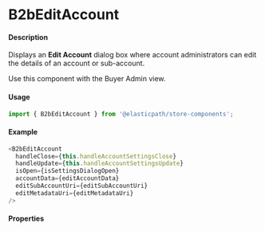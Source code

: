 # B2bEditAccount

#### Description

Displays an **Edit Account** dialog box where account administrators can edit the details of an account or sub-account.

Use this component with the Buyer Admin view.

#### Usage

```js
import { B2bEditAccount } from '@elasticpath/store-components';
```

#### Example

```js
<B2bEditAccount
  handleClose={this.handleAccountSettingsClose}
  handleUpdate={this.handleAccountSettingsUpdate}
  isOpen={isSettingsDialogOpen}
  accountData={editAccountData}
  editSubAccountUri={editSubAccountUri}
  editMetadataUri={editMetadataUri}
/>
```

#### Properties

<!-- PROPS -->
